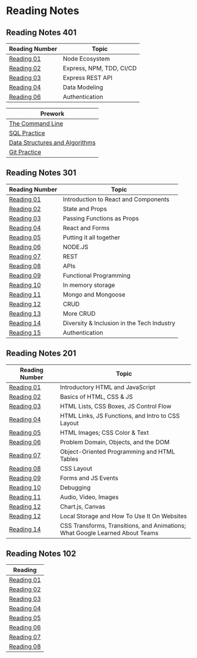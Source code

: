 # Reading Notes

## Reading Notes 401

|Reading Number|Topic|
|---|---|
|[Reading 01](code401/Reading-4-01.md)|Node Ecosystem|
|[Reading 02](code401/Reading-4-02.md)|Express, NPM, TDD, CI/CD|
|[Reading 03](code401/Reading-4-03.md)|Express REST API|
|[Reading 04](code401/Reading-4-04.md)|Data Modeling|
|[Reading 06](code401/Reading-4-06.md)|Authentication|

|Prework|
|---|
|[The Command Line](code401/prework/command-line.md)|
|[SQL Practice](code401/prework/sql-practice.md)|
|[Data Structures and Algorithms](code401/prework/dsa.md)|
|[Git Practice](code401/prework/git.md)|

## Reading Notes 301

|Reading Number|Topic|
|---|---|
|[Reading 01](code301/Reading-3-01.md)|Introduction to React and Components|
|[Reading 02](code301/Reading-3-02.md)|State and Props|
|[Reading 03](code301/Reading-3-03.md)|Passing Functions as Props|
|[Reading 04](code301/Reading-3-04.md)|React and Forms|
|[Reading 05](code301/Reading-3-05.md)|Putting it all together|
|[Reading 06](code301/Reading-3-06.md)|NODE.JS|
|[Reading 07](code301/Reading-3-07.md)|REST|
|[Reading 08](code301/Reading-3-08.md)|APIs|
|[Reading 09](code301/Reading-3-09.md)|Functional Programming|
|[Reading 10](code301/Reading-3-10.md)|In memory storage|
|[Reading 11](code301/Reading-3-11.md)|Mongo and Mongoose|
|[Reading 12](code301/Reading-3-12.md)|CRUD|
|[Reading 13](code301/Reading-3-13.md)|More CRUD|
|[Reading 14](code301/Reading-3-14.md)|Diversity & Inclusion in the Tech Industry|
|[Reading 15](code301/Reading-3-15.md)|Authentication|

## Reading Notes 201

|Reading Number|Topic|
|---|---|
|[Reading 01](code201/Reading-2-01.md)|Introductory HTML and JavaScript|
|[Reading 02](code201/Reading-2-02.md)|Basics of HTML, CSS & JS|
|[Reading 03](code201/Reading-2-03.md)|HTML Lists, CSS Boxes, JS Control Flow|
|[Reading 04](code201/Reading-2-04.md)|HTML Links, JS Functions, and Intro to CSS Layout|
|[Reading 05](code201/Reading-2-05.md)|HTML Images; CSS Color & Text|
|[Reading 06](code201/Reading-2-06.md)|Problem Domain, Objects, and the DOM|
|[Reading 07](code201/Reading-2-07.md)|Object-Oriented Programming and HTML Tables|
|[Reading 08](code201/Reading-2-08.md)|CSS Layout|
|[Reading 09](code201/Reading-2-09.md)|Forms and JS Events|
|[Reading 10](code201/Reading-2-12.md)|Debugging|
|[Reading 11](code201/Reading-2-11.md)|Audio, Video, Images|
|[Reading 12](code201/Reading-2-12.md)|Chart.js, Canvas|
|[Reading 12](code201/Reading-2-13.md)|Local Storage and How To Use It On Websites|
|[Reading 14](code201/Reading-2-14.md)|CSS Transforms, Transitions, and Animations; <br>What Google Learned About Teams|

## Reading Notes 102

|Reading|
|---|
|[Reading 01](code102/Reading-1-01.md)
|[Reading 02](code102/Reading-1-02.md)
|[Reading 03](code102/Reading-1-03.md)
|[Reading 04](code102/Reading-1-04.md)
|[Reading 05](code102/Reading-1-05.md)
|[Reading 06](code102/Reading-1-06.md)
|[Reading 07](code102/Reading-1-07.md)
|[Reading 08](code102/Reading-1-08.md)
